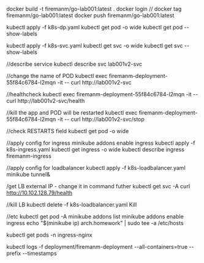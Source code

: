 docker build -t firemanm/go-lab001:latest .
docker login
// docker tag firemanm/go-lab001:latest
docker push firemanm/go-lab001:latest

kubectl apply -f k8s-dp.yaml
kubectl get pod -o wide
kubectl get pod  --show-labels

kubectl apply -f k8s-svc.yaml
kubectl get svc -o wide
kubectl get svc  --show-labels

//describe service
kubectl describe svc lab001v2-svc

//change the name of POD
kubectl exec firemanm-deployment-55f84c6784-l2mqn -it -- curl http://lab001v2-svc 

//healthcheck
kubectl exec firemanm-deployment-55f84c6784-l2mqn -it -- curl http://lab001v2-svc/health 

//kill the app and POD will be restarted
kubectl exec firemanm-deployment-55f84c6784-l2mqn -it -- curl http://lab001v2-svc/stop 

//check RESTARTS field
kubectl get pod -o wide 

//apply config for ingress
minikube addons enable ingress
kubectl apply -f k8s-ingress.yaml
kubectl get ingress -o wide
kubectl describe ingress firemanm-ingress

//apply config for loadbalancer
kubectl apply -f k8s-loadbalancer.yaml
minikube tunnel&

/get LB external IP - change it in command futher
kubectl get svc -A
curl http://10.102.128.79/health

//kill LB
kubectl delete -f k8s-loadbalancer.yaml
Kill <tunnel pid>

//etc
kubectl get pod -A
minikube addons list
minikube addons enable ingress
echo "$(minikube ip) arch.homework" | sudo tee -a /etc/hosts

kubectl get pods -n ingress-nginx

kubectl logs -f deployment/firemanm-deployment --all-containers=true --prefix --timestamps

